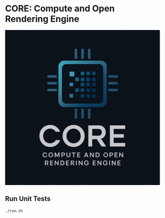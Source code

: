 # CORE: Compute and Open Rendering Engine

![CORE Logo](logo/core.png)

## Run Unit Tests
```
./run.sh
```